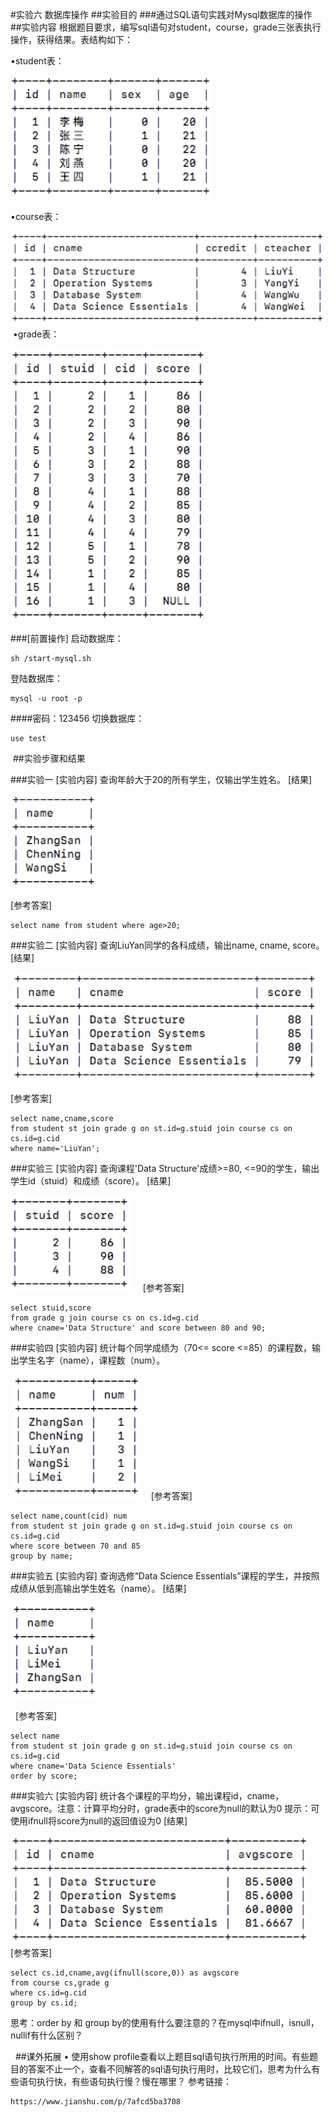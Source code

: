#实验六 数据库操作
##实验目的
###通过SQL语句实践对Mysql数据库的操作
##实验内容
根据题目要求，编写sql语句对student，course，grade三张表执行操作，获得结果。表结构如下：
	
•student表：

​​![](pic/6.1.png)
​​
​
​


​•course表：

​​​​![](pic/6.2.png)
​​​​
•grade表：

​​​​![](pic/6.3.png)

###[前置操作]
启动数据库：
	
	sh /start-mysql.sh

登陆数据库：

	mysql -u root -p

####密码：123456
切换数据库：
	
	use test
​
##实验步骤和结果

###实验一 
[实验内容]
查询年龄大于20的所有学生，仅输出学生姓名。
[结果]

​​​​![](pic/6.4.png)

[参考答案]
	
	select name from student where age>20;

###实验二
[实验内容]
查询LiuYan同学的各科成绩，输出name, cname, score。
[结果]

​​​​![](pic/6.5.png)
​​​​
​​​​


[参考答案]

	select name,cname,score
	from student st join grade g on st.id=g.stuid join course cs on 	cs.id=g.cid
	where name='LiuYan';

###实验三
[实验内容]
查询课程'Data Structure'成绩>=80, <=90的学生，输出学生id（stuid）和成绩（score）。
[结果]

​​​​![](pic/6.6.png)
​​​​
​​​​
​​​​
​​​​
[参考答案]

	select stuid,score
	from grade g join course cs on cs.id=g.cid
	where cname='Data Structure' and score between 80 and 90;

###实验四
[实验内容]
统计每个同学成绩为（70<= score <=85）的课程数，输出学生名字（name），课程数（num）。


​​ ![](pic/6.7.png)
​
​
​​ [参考答案]
​​ 

	select name,count(cid) num
	from student st join grade g on st.id=g.stuid join course cs on 	cs.id=g.cid
	where score between 70 and 85
	group by name;


###实验五
[实验内容]
查询选修“Data Science Essentials”课程的学生，并按照成绩从低到高输出学生姓名（name）。
[结果]

​​​​![](pic/6.8.png)
​​​​
​​​​
​​​​
​​​​
​​​​

​​​​
​​​​
[参考答案]

	select name
	from student st join grade g on st.id=g.stuid join course cs on 	cs.id=g.cid
	where cname='Data Science Essentials' 
	order by score;

###实验六
[实验内容]
统计各个课程的平均分，输出课程id，cname，avgscore。注意：计算平均分时，grade表中的score为null的默认为0
提示：可使用ifnull将score为null的返回值设为0
[结果]

​​​​![](pic/6.9.png)
​​​​
​​​​
​​​​
[参考答案]

	select cs.id,cname,avg(ifnull(score,0)) as avgscore
	from course cs,grade g
	where cs.id=g.cid
	group by cs.id;

思考：order by 和 group by的使用有什么要注意的？在mysql中ifnull，isnull，nullif有什么区别？
​
​

​​
​
##课外拓展
•	使用show profile查看以上题目sql语句执行所用的时间。有些题目的答案不止一个，查看不同解答的sql语句执行用时，比较它们，思考为什么有些语句执行快，有些语句执行慢？慢在哪里？
参考链接：
	
	https://www.jianshu.com/p/7afcd5ba3708



